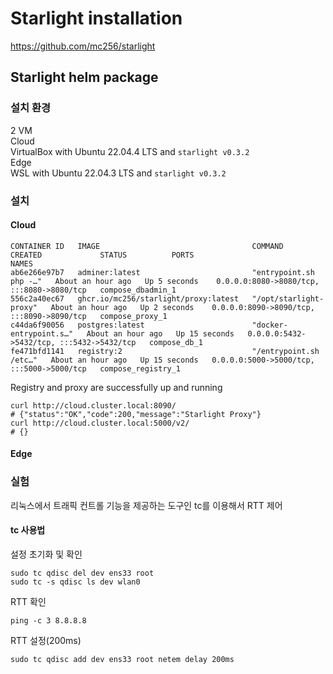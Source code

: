 # Starlight installation
https://github.com/mc256/starlight

## Starlight helm package

### 설치 환경
2 VM  
Cloud  
VirtualBox with Ubuntu 22.04.4 LTS and `starlight v0.3.2`  
Edge  
WSL with Ubuntu 22.04.3 LTS and `starlight v0.3.2` 

### 설치

#### Cloud
```
CONTAINER ID   IMAGE                                  COMMAND                  CREATED             STATUS          PORTS                                       NAMES
ab6e266e97b7   adminer:latest                         "entrypoint.sh php -…"   About an hour ago   Up 5 seconds    0.0.0.0:8080->8080/tcp, :::8080->8080/tcp   compose_dbadmin_1
556c2a40ec67   ghcr.io/mc256/starlight/proxy:latest   "/opt/starlight-proxy"   About an hour ago   Up 2 seconds    0.0.0.0:8090->8090/tcp, :::8090->8090/tcp   compose_proxy_1
c44da6f90056   postgres:latest                        "docker-entrypoint.s…"   About an hour ago   Up 15 seconds   0.0.0.0:5432->5432/tcp, :::5432->5432/tcp   compose_db_1
fe471bfd1141   registry:2                             "/entrypoint.sh /etc…"   About an hour ago   Up 15 seconds   0.0.0.0:5000->5000/tcp, :::5000->5000/tcp   compose_registry_1
```

Registry and proxy are successfully up and running
```
curl http://cloud.cluster.local:8090/
# {"status":"OK","code":200,"message":"Starlight Proxy"}
curl http://cloud.cluster.local:5000/v2/
# {}
```

#### Edge



### 실험

리눅스에서 트래픽 컨트롤 기능을 제공하는 도구인 tc를 이용해서 RTT 제어  


#### tc 사용법

설정 초기화 및 확인
```
sudo tc qdisc del dev ens33 root
sudo tc -s qdisc ls dev wlan0
```
RTT 확인
```
ping -c 3 8.8.8.8
```
RTT 설정(200ms)
```
sudo tc qdisc add dev ens33 root netem delay 200ms
```




